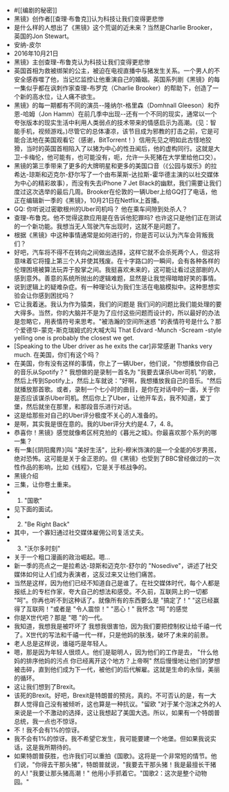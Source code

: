 - #[[编剧的秘密]]
- 黑镜》创作者[[查理·布鲁克]]认为科技让我们变得更悲惨
- 是什么样的人想出了《黑镜》这个荒诞的近未来？当然是Charlie Brooker，英国的Jon Stewart。
- 安纳-皮尔
- 2016年10月21日
- 黑镜》主创查理-布鲁克认为科技让我们变得更悲惨
- 英国首相为救被绑架的公主，被迫在电视直播中与猪发生关系。一个男人的不安全感吞噬了他，当记忆监控让他重演自己的婚姻。英国系列剧《黑镜》的每一集似乎都在讽刺作家查理-布罗克（Charlie Brooker）的帮助下，创造了一个新的高水位，让人痛不欲生。
- 黑镜》的每一期都有不同的演员--隆纳尔-格里森（Domhnall Gleeson）和乔恩-哈姆（Jon Hamm）在前几季中出现--还有一个不同的现实，通常以一个夸张版本的现实生活中利用人类弱点的技术带来的情感启示为高潮。(见：智能手机，视频游戏。)尽管它的总体凄凉，该节目成为邪教的打击之前，它是可能合法地在美国观看它（感谢，BitTorrent！）信用先见之明如此古怪地狡猾，当时的英国首相陷入了以猪为中心的性丑闻后，他的虚构同行。这就是大卫-卡梅伦，他可能有，也可能没有，呃，允许一头死猪在大学里给他口交）。
- 黑镜的第三季带来了更多的大牌明星和更多的美国口音（《公园与娱乐》的拉希达-琼斯和迈克尔-舒尔写了一个由布莱斯-达拉斯-霍华德主演的以社交媒体为中心的精彩故事），而没有失去iPhone 7 Jet Black的幽默，我们需要让我们度过这次选举的最后几周。Brooker在伦敦的一辆Uber上给GQ打了电话，他正在编辑新一季的《黑镜》，10月21日在Netflix上首播。
- GQ: 你听说过密歇根州的Uber司机吗？ 他在乘车间隙到处杀人？
- 查理-布鲁克。他不觉得这款应用是在告诉他犯罪吗? 也许这只是他们正在测试的一个新功能。我想当无人驾驶汽车出现时，这就不是问题了。
- 根据《黑镜》中这种事情通常是如何进行的，你是否可以认为汽车会背叛我们？
- 好吧，汽车将不得不在转向之间做出选择，这样它就不会杀死两个人，但这将意味着它将撞上第三个人并使其残废。在十字路口的一瞬间，会有各种各样的伦理困境被算法玩弄于股掌之间。我挺喜欢未来的，这可能让看过这部剧的人感到意外。善意的系统所抛出的逻辑难题，显然是让我觉得暗暗好笑的事情。
- 说到逻辑上的疑难杂症。有一种理论认为我们生活在电脑模拟中。这种思想实验会让你感到困扰吗？
- 它让我着迷。我认为作为猿类，我们的问题是 我们问的问题比我们能处理的要大得多。当然，你的大脑并不是为了应付这些问题而设计的，所以最好的办法是忽略它，用表情符号来思考。"被浩瀚的空间所迷惑 "的表情符号是什么？那个爱德华-蒙克-斯克瑞姆式的大喊大叫 That Edvard -Munch -Scream -style yelling one is probably the closest we get.
- [Speaking to the Uber driver as he exits the car]非常感谢 Thanks very much. 在美国，你们有这个吗？
- 在美国，你有没有这样的事情，你上了一辆Uber，他们说，"你想播放你自己的音乐从Spotify？" 我想做的是录制一首名为 "我要去谋杀Uber司机 "的歌，然后上传到Spotify上，然后上车就说："好啊，我想播放我自己的音乐。"然后就播放那首歌。或者，录制一个七小时的曲目，是你在对话中的一面，关于你是否应该谋杀Uber司机。然后你上了Uber，让他开车去，我不知道，爱丁堡，然后就坐在那里，和那段音乐进行对话。
- 这是给那些对自己的Uber评分极度不关心的人准备的。
- 是啊，其实我是很在意的。我的Uber评分大约是4. 7，4. 8。
- 恭喜你！黑镜》感觉就像希区柯克拍的《暮光之城》。你最喜欢那个系列的哪一集？
- 有一集[《阴阳魔界》]叫 "美好生活"，比利-穆米饰演的是一个全能的6岁男孩，绝对恐怖。这可能是关于金正恩的。但《黑镜》也受到了BBC曾经做过的一次性作品的影响，比如《线程》，它是关于核战争的。
- 黑镜介绍
- 三集，让你卷土重来。
- 1. "国歌"
- 见下面的面试。
- 2. "Be Right Back"
- 其中，一个寡妇通过社交媒体雇佣公司复活丈夫。
- 3. "沃尔多时刻"
- 关于一个粗口漫画的政治崛起。嗯...
- 新一季的亮点之一是拉希达-琼斯和迈克尔-舒尔的 "Nosedive"，讲述了社交媒体如何让人们成为表演者，这反过来又让他们痛苦。
- 当然是这样，因为他们已经不知道自己是谁了。在社交媒体时代，每个人都是报纸上的专栏作家，夸大自己的想法和感受。不久前，互联网上的一切都 "呵"。你再也听不到这种话了。就像所有的东西要么是 "搞定了！" "这已经赢得了互联网！"或者是 "令人震惊！" "恶心！" 我怀念 "呵 "的感觉
- 你是X世代吧？那是 "嗯 "的一代。
- 我知道，我想我是被吓坏了 我想我很害怕，因为我们要把控制权让给千禧一代了。X世代的写法和千禧一代一样，只是他妈的肤浅，破坏了未来的前景。
- 老人总是这样说，谁碰巧是年轻人。
- 嗯，那是因为年轻人很烦人。他们是聪明人，因为他们的工作是去， "什么他妈的排序他妈的污点 你已经离开这个地方？上帝啊" 然后慢慢地让他们的梦想被击碎，直到他们成为下一代，被他们的后代解雇。这就是生命的永恒，美丽的循环。
- 这让我们想到了Brexit。
- 该死的Brexit。好吧，Brexit是特朗普的预兆，真的。不可否认的是，有一大群人觉得自己没有被倾听，这也算是一种抗议。"留欧 "对于某个泡沫之外的人来说是一个不激动的选择，这让我想起了美国大选。所以，如果有一个特朗普总统，我一点也不惊讶。
- 不！我不会有1%的惊讶。
- 我不会有1%的惊讶。我不希望它发生，我可能要建一个地堡。但如果我说实话，这是我所期待的。
- 如果特朗普获胜，也许我们可以重拍《国歌》。这将是一个非常短的情节。他们说，"你得去干那头猪"，特朗普就说，"我要去干那头猪！我是最擅长干猪的人! "我要让那头猪高潮！" 他用小手抓着它。"国歌2：这次是整个动物园。"
